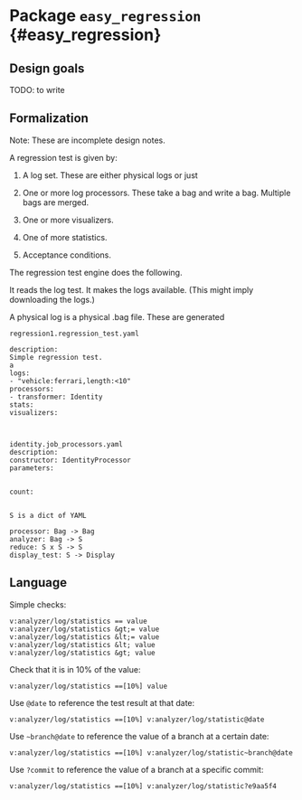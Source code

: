 # Package `easy_regression` {#easy_regression}

<move-here src="#easy_regression-autogenerated"/>

## Design goals

TODO: to write



## Formalization

Note: These are incomplete design notes.

A regression test is given by:

1. A log set. These are either physical logs or just
2. One or more log processors. These take a bag and write a bag. Multiple bags are merged.

3. One or more visualizers.
4. One of more statistics.
5. Acceptance conditions.

The regression test engine does the following.

It reads the log test. It makes the logs available. (This might imply downloading
the logs.)


A physical log is a physical .bag file. These are generated


    regression1.regression_test.yaml

    description:
    Simple regression test.
    a
    logs:
    - "vehicle:ferrari,length:<10"
    processors:
    - transformer: Identity
    stats:
    visualizers:



    identity.job_processors.yaml
    description:
    constructor: IdentityProcessor
    parameters:


    count:


    S is a dict of YAML

    processor: Bag -> Bag
    analyzer: Bag -> S
    reduce: S x S -> S
    display_test: S -> Display


## Language


Simple checks:

    v:analyzer/log/statistics == value
    v:analyzer/log/statistics &gt;= value
    v:analyzer/log/statistics &lt;= value
    v:analyzer/log/statistics &lt; value
    v:analyzer/log/statistics &gt; value

Check that it is in 10% of the value:

    v:analyzer/log/statistics ==[10%] value

Use `@date` to reference the test result at that date:

    v:analyzer/log/statistics ==[10%] v:analyzer/log/statistic@date

Use `~branch@date` to reference the value of a branch at a certain date:

    v:analyzer/log/statistics ==[10%] v:analyzer/log/statistic~branch@date

Use `?commit` to reference the value of a branch at a specific commit:

    v:analyzer/log/statistics ==[10%] v:analyzer/log/statistic?e9aa5f4
